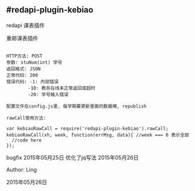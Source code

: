 #redapi-plugin-kebiao
-----
redapi 课表插件

重邮课表插件

```

HTTP方法: POST  
参数: stuNum(int) 学号  
返回格式: JSON  
正常代码: 200  
错误代码: -1: 内部错误  
		-10: 教务在线未正常返回或超时  
		-20: 学号输入错误  

配置文件在config.js里, 每学期要更新里面的数据噢, republish

rawCall使用方法: 

var kebiaoRawCall = require('redapi-plugin-kebiao').rawCall;
kebiaoRawCall(xh, week, function(errMsg, data){ //week === 0 表示全部
  //code here
});
 ```

bugfix 2015年05月25日
优化了jq写法 2015年05月26日

Author: Ling


2015年05月26日